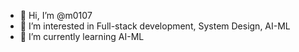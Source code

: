 - 👋 Hi, I’m @m0107
- 👀 I’m interested in Full-stack development, System Design, AI-ML
- 🌱 I’m currently learning AI-ML

<!---
m0107/m0107 is a ✨ special ✨ repository because its `README.md` (this file) appears on your GitHub profile.
You can click the Preview link to take a look at your changes.
--->
